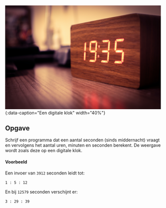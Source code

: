 
![clock](media/clock.jpg "Een digitale klok"){:data-caption="Een digitale klok" width="40%"}

## Opgave
Schrijf een programma dat een aantal seconden (sinds middernacht) vraagt en vervolgens het aantal uren, minuten en seconden berekent. De weergave wordt zoals deze op een digitale klok.

#### Voorbeeld
Een invoer van `3912` seconden leidt tot:
```
1 : 5 : 12
```

En bij `12579` seconden verschijnt er:
```
3 : 29 : 39
```